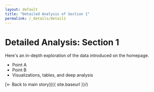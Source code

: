 ```yaml
---
layout: default
title: "Detailed Analysis of Section 1"
permalink: /_details/detail1
---
```


# Detailed Analysis: Section 1

Here's an in-depth exploration of the data introduced on the homepage.

- Point A
- Point B
- Visualizations, tables, and deep analysis

[← Back to main story]({{ site.baseurl }}/)
